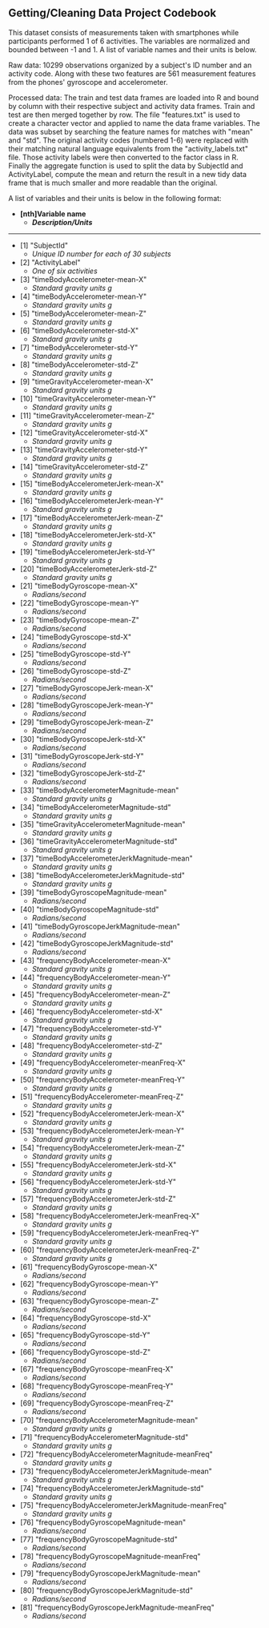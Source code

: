 ## Getting/Cleaning Data Project Codebook

This dataset consists of measurements taken with smartphones while participants performed 1 of 6 activities. The variables are normalized and bounded between -1 and 1. A list of variable names and their units is below. 

Raw data: 10299 observations organized by a subject's ID number and an activity code. Along with these two features are 561 measurement features from the phones' gyroscope and accelerometer. 

Processed data: The train and test data frames are loaded into R and bound by column with their respective subject and activity data frames. Train and test are then merged together by row. The file "features.txt" is used to create a character vector and applied to name the data frame variables. The data was subset by searching the feature names for matches with "mean" and "std". The original activity codes (numbered 1-6) were replaced with their matching natural language equivalents from the "activity_labels.txt" file. Those activity labels were then converted to the factor class in R. Finally the aggregate function is used to split the data by SubjectId and ActivityLabel, compute the mean and return the result in a new tidy data frame that is much smaller and more readable than the original. 

A list of variables and their units is below in the following format:
* **[nth]Variable name**
  * **_Description/Units_**
___

* \[1] "SubjectId"                                      	
  * *Unique ID number for each of 30 subjects*
* [2] "ActivityLabel"                                   	
  * *One of six activities*
* [3] "timeBodyAccelerometer-mean-X"                    	
  * *Standard gravity units g*
* [4] "timeBodyAccelerometer-mean-Y"                    	
  * *Standard gravity units g*
* [5] "timeBodyAccelerometer-mean-Z"                    	
  * *Standard gravity units g*
* [6] "timeBodyAccelerometer-std-X"                     	
  * *Standard gravity units g*
* [7] "timeBodyAccelerometer-std-Y"                     	
  * *Standard gravity units g*
* [8] "timeBodyAccelerometer-std-Z"                     	
  * *Standard gravity units g*
* [9] "timeGravityAccelerometer-mean-X"					
  * *Standard gravity units g*                 
* [10] "timeGravityAccelerometer-mean-Y"        		 	
  * *Standard gravity units g*        
* [11] "timeGravityAccelerometer-mean-Z"        			
  * *Standard gravity units g*         
* [12] "timeGravityAccelerometer-std-X"        			
  * *Standard gravity units g*   	       
* [13] "timeGravityAccelerometer-std-Y"        		 	
  * *Standard gravity units g*         
* [14] "timeGravityAccelerometer-std-Z"        		 	
  * *Standard gravity units g*         
* [15] "timeBodyAccelerometerJerk-mean-X"               	
  * *Standard gravity units g* 
* [16] "timeBodyAccelerometerJerk-mean-Y"               	
  * *Standard gravity units g* 
* [17] "timeBodyAccelerometerJerk-mean-Z"               	
  * *Standard gravity units g* 
* [18] "timeBodyAccelerometerJerk-std-X"                	
  * *Standard gravity units g* 
* [19] "timeBodyAccelerometerJerk-std-Y"                	
  * *Standard gravity units g* 
* [20] "timeBodyAccelerometerJerk-std-Z"                	
  * *Standard gravity units g* 
* [21] "timeBodyGyroscope-mean-X"       					
  * *Radians/second*              
* [22] "timeBodyGyroscope-mean-Y"  						
  * *Radians/second*                      
* [23] "timeBodyGyroscope-mean-Z"     					
  * *Radians/second*                   
* [24] "timeBodyGyroscope-std-X"      				   	
  * *Radians/second*                
* [25] "timeBodyGyroscope-std-Y"      				 	
  * *Radians/second*                  
* [26] "timeBodyGyroscope-std-Z"     						
  * *Radians/second*                    
* [27] "timeBodyGyroscopeJerk-mean-X" 					
  * *Radians/second*                   
* [28] "timeBodyGyroscopeJerk-mean-Y" 				  	
  * *Radians/second*                 
* [29] "timeBodyGyroscopeJerk-mean-Z" 				 	
  * *Radians/second*                  
* [30] "timeBodyGyroscopeJerk-std-X" 						
  * *Radians/second*                    
* [31] "timeBodyGyroscopeJerk-std-Y" 						
  * *Radians/second*                    
* [32] "timeBodyGyroscopeJerk-std-Z"    					
  * *Radians/second*                 
* [33] "timeBodyAccelerometerMagnitude-mean"             	
  * *Standard gravity units g*
* [34] "timeBodyAccelerometerMagnitude-std"              	
  * *Standard gravity units g*
* [35] "timeGravityAccelerometerMagnitude-mean"          	
  * *Standard gravity units g*
* [36] "timeGravityAccelerometerMagnitude-std"           	
  * *Standard gravity units g*
* [37] "timeBodyAccelerometerJerkMagnitude-mean"         	
  * *Standard gravity units g*
* [38] "timeBodyAccelerometerJerkMagnitude-std"         	
  * *Standard gravity units g* 
* [39] "timeBodyGyroscopeMagnitude-mean"             		
  * *Radians/second*    
* [40] "timeBodyGyroscopeMagnitude-std"                	
  * *Radians/second*  
* [41] "timeBodyGyroscopeJerkMagnitude-mean"           	
  * *Radians/second*  
* [42] "timeBodyGyroscopeJerkMagnitude-std"             	
  * *Radians/second* 
* [43] "frequencyBodyAccelerometer-mean-X"               	
  * *Standard gravity units g*
* [44] "frequencyBodyAccelerometer-mean-Y"             	
  * *Standard gravity units g*  
* [45] "frequencyBodyAccelerometer-mean-Z"             	
  * *Standard gravity units g*  
* [46] "frequencyBodyAccelerometer-std-X"                
  * *Standard gravity units g*
* [47] "frequencyBodyAccelerometer-std-Y"               	
  * *Standard gravity units g* 
* [48] "frequencyBodyAccelerometer-std-Z"                	
  * *Standard gravity units g*
* [49] "frequencyBodyAccelerometer-meanFreq-X"           	
  * *Standard gravity units g*
* [50] "frequencyBodyAccelerometer-meanFreq-Y"           	
  * *Standard gravity units g*
* [51] "frequencyBodyAccelerometer-meanFreq-Z"           	
  * *Standard gravity units g*
* [52] "frequencyBodyAccelerometerJerk-mean-X"           	
  * *Standard gravity units g*
* [53] "frequencyBodyAccelerometerJerk-mean-Y"          	
  * *Standard gravity units g* 
* [54] "frequencyBodyAccelerometerJerk-mean-Z"          	
  * *Standard gravity units g* 
* [55] "frequencyBodyAccelerometerJerk-std-X"           	
  * *Standard gravity units g* 
* [56] "frequencyBodyAccelerometerJerk-std-Y"           	
  * *Standard gravity units g* 
* [57] "frequencyBodyAccelerometerJerk-std-Z"            	
  * *Standard gravity units g*
* [58] "frequencyBodyAccelerometerJerk-meanFreq-X"       	
  * *Standard gravity units g*
* [59] "frequencyBodyAccelerometerJerk-meanFreq-Y"       	
  * *Standard gravity units g*
* [60] "frequencyBodyAccelerometerJerk-meanFreq-Z"      	
  * *Standard gravity units g* 
* [61] "frequencyBodyGyroscope-mean-X"         			
  * *Radians/second*          
* [62] "frequencyBodyGyroscope-mean-Y"                   	
  * *Radians/second*
* [63] "frequencyBodyGyroscope-mean-Z"                   	
  * *Radians/second*
* [64] "frequencyBodyGyroscope-std-X"                    	
  * *Radians/second*
* [65] "frequencyBodyGyroscope-std-Y"                    	
  * *Radians/second*
* [66] "frequencyBodyGyroscope-std-Z"                    	
  * *Radians/second*
* [67] "frequencyBodyGyroscope-meanFreq-X"               	
  * *Radians/second*
* [68] "frequencyBodyGyroscope-meanFreq-Y"               	
  * *Radians/second*
* [69] "frequencyBodyGyroscope-meanFreq-Z"               	
  * *Radians/second*
* [70] "frequencyBodyAccelerometerMagnitude-mean"			
  * *Standard gravity units g*
* [71] "frequencyBodyAccelerometerMagnitude-std"         	
  * *Standard gravity units g*
* [72] "frequencyBodyAccelerometerMagnitude-meanFreq"    	
  * *Standard gravity units g*
* [73] "frequencyBodyAccelerometerJerkMagnitude-mean"    	
  * *Standard gravity units g*
* [74] "frequencyBodyAccelerometerJerkMagnitude-std"     	
  * *Standard gravity units g*
* [75] "frequencyBodyAccelerometerJerkMagnitude-meanFreq"	
  * *Standard gravity units g*
* [76] "frequencyBodyGyroscopeMagnitude-mean"            	
  * *Radians/second*
* [77] "frequencyBodyGyroscopeMagnitude-std"           	
  * *Radians/second*  
* [78] "frequencyBodyGyroscopeMagnitude-meanFreq"      	
  * *Radians/second*  
* [79] "frequencyBodyGyroscopeJerkMagnitude-mean"        	
  * *Radians/second*
* [80] "frequencyBodyGyroscopeJerkMagnitude-std"        	
  * *Radians/second* 
* [81] "frequencyBodyGyroscopeJerkMagnitude-meanFreq"   	
  * *Radians/second*